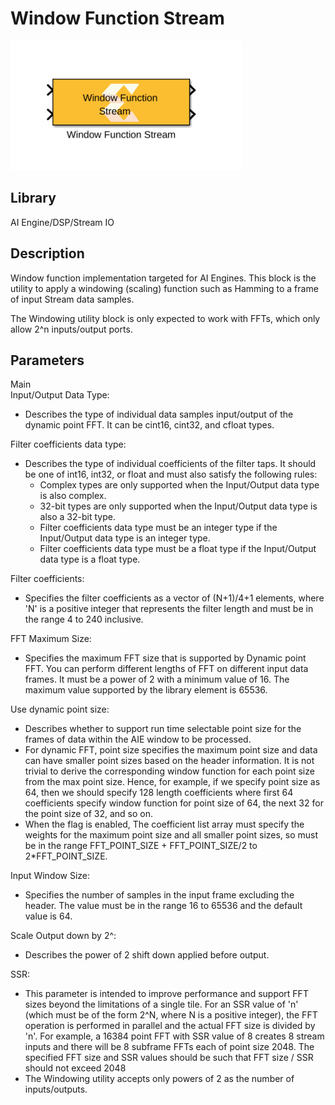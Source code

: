 # Window Function Stream

![](./Images/fqn1664289463224.png)

## Library

AI Engine/DSP/Stream IO

## Description

Window function implementation targeted for AI Engines. This block is
the utility to apply a windowing (scaling) function such as Hamming to a
frame of input Stream data samples.

The Windowing utility block is only expected to work with FFTs, which
only allow 2^n inputs/output ports.

## Parameters

Main  
Input/Output Data Type:

- Describes the type of individual data samples input/output of the
  dynamic point FFT. It can be cint16, cint32, and cfloat types.

Filter coefficients data type:

- Describes the type of individual coefficients of the filter taps. It
  should be one of int16, int32, or float and must also satisfy the
  following rules:
  - Complex types are only supported when the Input/Output data type is
    also complex.
  - 32-bit types are only supported when the Input/Output data type is
    also a 32-bit type.
  - Filter coefficients data type must be an integer type if the
    Input/Output data type is an integer type.
  - Filter coefficients data type must be a float type if the
    Input/Output data type is a float type.

Filter coefficients:

- Specifies the filter coefficients as a vector of (N+1)/4+1 elements,
  where 'N' is a positive integer that represents the filter length and
  must be in the range 4 to 240 inclusive.

FFT Maximum Size:

- Specifies the maximum FFT size that is supported by Dynamic point FFT.
  You can perform different lengths of FFT on different input data
  frames. It must be a power of 2 with a minimum value of 16. The
  maximum value supported by the library element is 65536.

Use dynamic point size:

- Describes whether to support run time selectable point size for the
  frames of data within the AIE window to be processed.
- For dynamic FFT, point size specifies the maximum point size and data
  can have smaller point sizes based on the header information. It is
  not trivial to derive the corresponding window function for each point
  size from the max point size. Hence, for example, if we specify point
  size as 64, then we should specify 128 length coefficients where first
  64 coefficients specify window function for point size of 64, the next
  32 for the point size of 32, and so on.
- When the flag is enabled, The coefficient list array must specify the
  weights for the maximum point size and all smaller point sizes, so
  must be in the range FFT_POINT_SIZE + FFT_POINT_SIZE/2 to
  2\*FFT_POINT_SIZE.

Input Window Size:

- Specifies the number of samples in the input frame excluding the
  header. The value must be in the range 16 to 65536 and the default
  value is 64.

Scale Output down by 2^:

- Describes the power of 2 shift down applied before output.

SSR:

- This parameter is intended to improve performance and support FFT
  sizes beyond the limitations of a single tile. For an SSR value of 'n'
  (which must be of the form 2^N, where N is a positive integer), the
  FFT operation is performed in parallel and the actual FFT size is
  divided by 'n'. For example, a 16384 point FFT with SSR value of 8
  creates 8 stream inputs and there will be 8 subframe FFTs each of
  point size 2048. The specified FFT size and SSR values should be such
  that FFT size / SSR should not exceed 2048
- The Windowing utility accepts only powers of 2 as the number of
  inputs/outputs.
